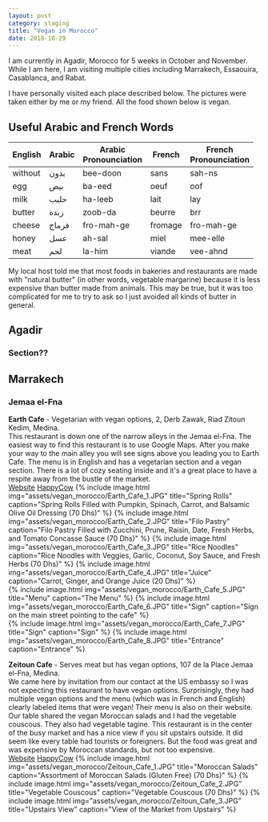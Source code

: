 ```yaml
---
layout: post
category: staging
title: "Vegan in Morocco"
date: 2018-10-29
---
```


I am currently in Agadir, Morocco for 5 weeks in October and November.
While I am here, I am visiting multiple cities including Marrakech, Essaouira, Casablanca, and Rabat.

I have personally visited each place described below.  The pictures were taken either by me or my friend.  All the food shown below is vegan.

## Useful Arabic and French Words

| English 	| Arabic 	| Arabic<br>Pronounciation 	| French  	| French<br>Pronounciation  |
|-----------|-----------|---------------------------|-----------|---------------------------|
| without 	|    بدون   |	bee-doon              	| sans    	| sah-ns                	|
| egg     	|    بيض    |	ba-eed                	| oeuf    	| oof                   	|
| milk    	|    حليب   |	ha-leeb               	| lait    	| lay                   	|
| butter  	|    زبدة   |	zoob-da               	| beurre  	| brr                   	|
| cheese  	|    فرماج  |	fro-mah-ge            	| fromage 	| fro-mah-ge            	|
| honey     |    عسل    |   ah-sal                  | miel    	| mee-elle              	|
| meat    	|    لحم    |	la-him                  | viande  	| vee-ahnd              	|

My local host told me that most foods in bakeries and restaurants are made with "natural butter" (in other words, vegetable margarine) because it is less expensive than butter made from animals.  This may be true, but it was too complicated for me to try to ask so I just avoided all kinds of butter in general.

## Agadir

### Section??


## Marrakech
### Jemaa el-Fna
**Earth Cafe** - Vegetarian with vegan options, 2, Derb Zawak, Riad Zitoun Kedim, Medina.<br/>
This restaurant is down one of the narrow alleys in the Jemaa el-Fna.  The easiest way to find this restaurant is to use Google Maps.  After you make your way to the main alley you will see signs above you leading you to Earth Cafe.  The menu is in English and has a vegetarian section and a vegan section.  There is a lot of cozy seating inside and it's a great place to have a respite away from the bustle of the market.<br/>
[Website](http://www.earthcafemarrakech.com/) [HappyCow](https://www.happycow.net/reviews/earth-cafe-marrakech-13178)
{% include image.html
            img="assets/vegan_morocco/Earth_Cafe_1.JPG"
            title="Spring Rolls"
            caption="Spring Rolls Filled with Pumpkin, Spinach, Carrot, and Balsamic Olive Oil Dressing (70 Dhs)" %}
{% include image.html
            img="assets/vegan_morocco/Earth_Cafe_2.JPG"
            title="Filo Pastry"
            caption="Filo Pastry Filled with Zucchini, Prune, Raisin, Date, Fresh Herbs, and Tomato Concasse Sauce (70 Dhs)" %}
{% include image.html
            img="assets/vegan_morocco/Earth_Cafe_3.JPG"
            title="Rice Noodles"
            caption="Rice Noodles with Veggies, Garlic, Coconut, Soy Sauce, and Fresh Herbs (70 Dhs)" %}
{% include image.html
            img="assets/vegan_morocco/Earth_Cafe_4.JPG"
            title="Juice"
            caption="Carrot, Ginger, and Orange Juice (20 Dhs)" %}		
{% include image.html
            img="assets/vegan_morocco/Earth_Cafe_5.JPG"
            title="Menu"
            caption="The Menu" %}
{% include image.html
            img="assets/vegan_morocco/Earth_Cafe_6.JPG"
            title="Sign"
            caption="Sign on the main street pointing to the cafe" %}			
{% include image.html
            img="assets/vegan_morocco/Earth_Cafe_7.JPG"
            title="Sign"
            caption="Sign" %}
{% include image.html
            img="assets/vegan_morocco/Earth_Cafe_8.JPG"
            title="Entrance"
            caption="Entrance" %}

**Zeitoun Cafe** - Serves meat but has vegan options, 107 de la Place Jemaa el-Fna, Medina.<br/>
We came here by invitation from our contact at the US embassy so I was not expecting this restaurant to have vegan options.  Surprisingly, they had multiple vegan options and the menu (which was in French and English) clearly labeled items that were vegan!  Their menu is also on their website.  Our table shared the vegan Moroccan salads and I had the vegetable couscous.  They also had vegetable tagine.  This restaurant is in the center of the busy market and has a nice view if you sit upstairs outside.  It did seem like every table had tourists or foreigners.  But the food was great and was expensive by Moroccan standards, but not too expensive.<br/>
[Website](https://www.zeitouncafe.com/en/) [HappyCow](https://www.happycow.net/reviews/zeitoun-cafe-marrakech-88282)
{% include image.html
            img="assets/vegan_morocco/Zeitoun_Cafe_1.JPG"
            title="Moroccan Salads"
            caption="Assortment of Moroccan Salads (Gluten Free) (70 Dhs)" %}
{% include image.html
            img="assets/vegan_morocco/Zeitoun_Cafe_2.JPG"
            title="Vegetable Couscous"
            caption="Vegetable Couscous (70 Dhs)" %}
{% include image.html
            img="assets/vegan_morocco/Zeitoun_Cafe_3.JPG"
            title="Upstairs View"
            caption="View of the Market from Upstairs" %}